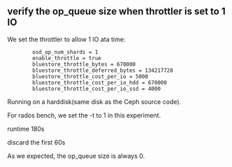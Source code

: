 ## verify the op\_queue size when throttler is set to 1 IO

We set the throttler to allow 1 IO ata time:
```
        osd_op_num_shards = 1
        enable_throttle = true
        bluestore_throttle_bytes = 670000
        bluestore_throttle_deferred_bytes = 134217728
        bluestore_throttle_cost_per_io = 5000
        bluestore_throttle_cost_per_io_hdd = 670000
        bluestore_throttle_cost_per_io_ssd = 4000
```
Running on a harddisk(same disk as the Ceph source code).

For rados bench, we set the -t to 1 in this experiment.

runtime 180s

discard the first 60s

As we expected, the op\_queue size is always 0. 
